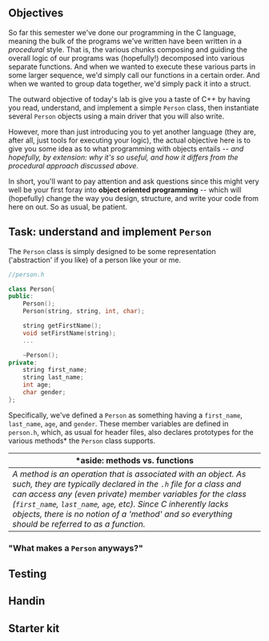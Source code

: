 ## Objectives

So far this semester we've done our programming in the C language, meaning the bulk of
the programs we've written have been written in a *procedural* style. That is, the various 
chunks composing and guiding the overall logic of our programs was (hopefully!) 
decomposed into various separate functions. And when we wanted to execute these various 
parts in some larger sequence, we'd simply call our functions in a certain order. And 
when we wanted to group data together, we'd simply pack it into a struct. 

The outward objective of today's lab is give you a taste of C++ by having you 
read, understand, and implement a simple `Person` class, then instantiate several 
`Person` objects using a main driver that you will also write. 

However, more than just introducing you to yet another language (they are, after all, 
just tools for executing your logic), the actual objective here is to give you 
some idea as to what programming with objects entails -- *and hopefully, 
by extension: why it's so useful, and how it differs from the procedural approach 
discussed above.*

In short, you'll want to pay attention and ask questions since this might very well
be your first foray into **object oriented programming** -- which will (hopefully) 
change the way you design, structure, and write your code from here on out. 
So as usual, be patient. 

## Task: understand and implement `Person`

The `Person` class is simply designed to be some representation 
('abstraction' if you like) of a person like your or me. 

```c++
//person.h

class Person{
public:
    Person(); 
    Person(string, string, int, char);	

    string getFirstName();	
	void setFirstName(string);
	...

    ~Person();
private:
    string first_name;
    string last_name;
    int age;
    char gender;
};
```

Specifically, we've defined a 
`Person` as something having a `first_name`, `last_name`, `age`, and `gender`. These 
member variables are defined in `person.h`, which, as usual for header files, also 
declares prototypes for the various methods* the `Person` class supports.

|*aside: methods vs. functions|
|-------------|
| *A method is an operation that is associated with an object. As such, they are typically declared in the `.h` file for a class and can access any (even private) member variables for the class (`first_name`, `last_name`, `age`, etc). Since C inherently lacks objects, there is no notion of a 'method' and so everything should be referred to as a function.* |



### "What makes a `Person` anyways?"

## Testing


## Handin


## Starter kit
